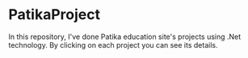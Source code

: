 # PatikaProject
In this repository, I've done Patika education site's projects using .Net technology. By clicking on each project you can see its details.
